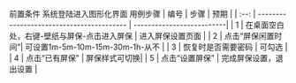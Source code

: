 前置条件
系统登陆进入图形化界面
用例步骤
| 编号 | 步骤                                      | 预期                        |
| :--: | ----------------------------------------- | --------------------------|
|  1   | 在桌面空白处，右键-壁纸与屏保-点击进入屏保 | 进入屏保设置页面 |
|  2   | 点击“屏保闲置时间”| 可设置1m-5m-10m-15m-30m-1h-从不 |
|  3   | 恢复时是否需要密码   | 可勾选  |
|  4   | 点击“已有屏保”    | 屏保样式可切换|
|  5   | 点击“设置屏保”    | 完成屏保设置，退出设置 |